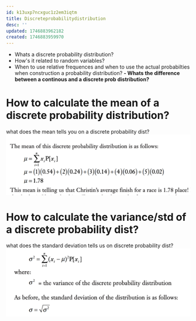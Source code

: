 ```yaml
---
id: k13uxp7ncxguc1z2em3iqtm
title: Discreteprobabilitydistribution
desc: ''
updated: 1746883962182
created: 1746883959970
---
```


- Whats a discrete probability distribution?
- How's it related to random variables?
- When to use relative frequences and when to use the actual probabilties when construction a probability distribution?
**- Whats the difference between a continous and a discrete prob distribution?**


# How to calculate the mean of a discrete probability distribution?
what does the mean tells you on a discrete probability dist?
![alt text](image-50.png)

# How to calculate the variance/std of a discrete probability dist?
what does the standard deviation tells us on discrete probability dist?
![alt text](image-53.png)